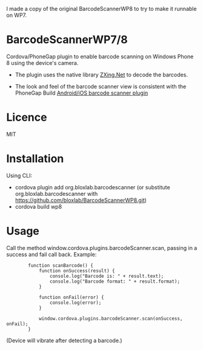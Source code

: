I made a copy of the original BarcodeScannerWP8 to try to make it runnable on WP7.


BarcodeScannerWP7/8
=================

Cordova/PhoneGap plugin to enable barcode scanning on Windows Phone 8 using the device's camera.

* The plugin uses the native library [ZXing.Net](http://zxingnet.codeplex.com/) to decode the barcodes.

* The look and feel of the barcode scanner view is consistent with the PhoneGap Build [Android/iOS barcode scanner plugin](https://github.com/phonegap-build/BarcodeScanner/tree/9270025f71891b2f46a38b7bc3d1223b4955dce2)

Licence
=======
MIT

Installation
============

Using CLI:
* cordova plugin add org.bloxlab.barcodescanner (or substitute org.bloxlab.barcodescanner with https://github.com/bloxlab/BarcodeScannerWP8.git)
* cordova build wp8


Usage
=====

Call the method window.cordova.plugins.barcodeScanner.scan, passing in a success and fail call back. Example:

            function scanBarcode() {
                function onSuccess(result) {
                    console.log("Barcode is: " + result.text);
                    console.log("Barcode format: " + result.format);
                }

                function onFail(error) {
                    console.log(error);
                }

                window.cordova.plugins.barcodeScanner.scan(onSuccess, onFail);
            }


(Device will vibrate after detecting a barcode.)
